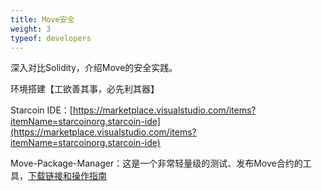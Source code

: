 ```yaml
---
title: Move安全
weight: 3
typeof: developers
---
```


深入对比Solidity，介绍Move的安全实践。

<!--more-->

环境搭建【工欲善其事，必先利其器】

Starcoin IDE：[https://marketplace.visualstudio.com/items?itemName=starcoinorg.starcoin-ide](https://marketplace.visualstudio.com/items?itemName=starcoinorg.starcoin-ide)

Move-Package-Manager：这是一个非常轻量级的测试、发布Move合约的工具，[下载链接和操作指南](https://github.com/starcoinorg/guide-to-move-package-manager)

